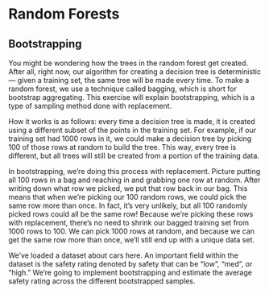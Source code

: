 # Random Forests
## Bootstrapping
You might be wondering how the trees in the random forest get created.
After all, right now, our algorithm for creating a decision tree is deterministic — given a training set, the same tree will be made every time.
To make a random forest, we use a technique called bagging, which is short for bootstrap aggregating.
This exercise will explain bootstrapping, which is a type of sampling method done with replacement.

How it works is as follows: every time a decision tree is made, it is created using a different subset of the points in the training set.
For example, if our training set had 1000 rows in it, we could make a decision tree by picking 100 of those rows at random to build the tree.
This way, every tree is different, but all trees will still be created from a portion of the training data.

In bootstrapping, we’re doing this process with replacement. Picture putting all 100 rows in a bag and reaching in and grabbing one row at random.
After writing down what row we picked, we put that row back in our bag.
This means that when we’re picking our 100 random rows, we could pick the same row more than once.
In fact, it’s very unlikely, but all 100 randomly picked rows could all be the same row! Because we’re picking these rows with replacement, there’s no need to
shrink our bagged training set from 1000 rows to 100. We can pick 1000 rows at random, and because we can get the same row more than once, we’ll still end up
with a unique data set.

We’ve loaded a dataset about cars here.
An important field within the dataset is the safety rating denoted by safety that can be “low”, “med”, or “high.” We’re going to implement bootstrapping
and estimate the average safety rating across the different bootstrapped samples.
